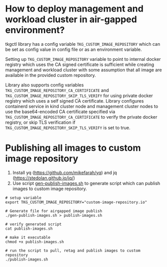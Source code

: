 # How to deploy management and workload cluster in air-gapped environment?

tkgctl library has a config variable `TKG_CUSTOM_IMAGE_REPOSITORY` which can be set as config value in config file or as an environment variable.

Setting up `TKG_CUSTOM_IMAGE_REPOSITORY` variable to point to internal docker registry which uses the CA signed certificate is sufficient while creating management and workload cluster with some assumption that all image are available in the provided custom repository.

Library also supports config variables `TKG_CUSTOM_IMAGE_REPOSITORY_CA_CERTIFICATE` and `TKG_CUSTOM_IMAGE_REPOSITORY_SKIP_TLS_VERIFY` for using private docker registry which uses a self signed CA certificate. Library configures containerd service in kind cluster node and management cluster nodes to use the base64-encoded CA certificate specified via `TKG_CUSTOM_IMAGE_REPOSITORY_CA_CERTIFICATE` to verify the private docker registry, or skip TLS verification if `TKG_CUSTOM_IMAGE_REPOSITORY_SKIP_TLS_VERIFY` is set to true.

# Publishing all images to custom image repository

1. Install yq (https://github.com/mikefarah/yq) and jq (https://stedolan.github.io/jq/)
2. Use script [gen-publish-images.sh](/hack/gen-publish-images.sh) to generate script which can publish images to custom image repository.
  ```
  # setup variable
  export TKG_CUSTOM_IMAGE_REPOSITORY="custom-image-repository.io"

  # Generate file for airgapped image publish
  ./gen-publish-images.sh > publish-images.sh

  # verify generated script
  cat publish-images.sh

  # make it executable
  chmod +x publish-images.sh

  # run the script to pull, retag and publish images to custom repository
  ./publish-images.sh
  ```
